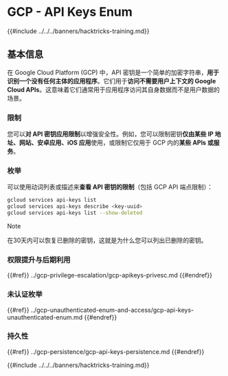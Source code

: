 # GCP - API Keys Enum

{{#include ../../../banners/hacktricks-training.md}}

## 基本信息

在 Google Cloud Platform (GCP) 中，API 密钥是一个简单的加密字符串，**用于识别一个没有任何主体的应用程序**。它们用于**访问不需要用户上下文的 Google Cloud APIs**。这意味着它们通常用于应用程序访问其自身数据而不是用户数据的场景。

### 限制

您可以**对 API 密钥应用限制**以增强安全性。例如，您可以限制密钥**仅由某些 IP 地址、网站、安卓应用、iOS 应用**使用，或限制它仅用于 GCP 内的**某些 APIs 或服务**。

### 枚举

可以使用动词列表或描述来**查看 API 密钥的限制**（包括 GCP API 端点限制）：
```bash
gcloud services api-keys list
gcloud services api-keys describe <key-uuid>
gcloud services api-keys list --show-deleted
```
> [!NOTE]
> 在30天内可以恢复已删除的密钥，这就是为什么您可以列出已删除的密钥。

### 权限提升与后期利用

{{#ref}}
../gcp-privilege-escalation/gcp-apikeys-privesc.md
{{#endref}}

### 未认证枚举

{{#ref}}
../gcp-unauthenticated-enum-and-access/gcp-api-keys-unauthenticated-enum.md
{{#endref}}

### 持久性

{{#ref}}
../gcp-persistence/gcp-api-keys-persistence.md
{{#endref}}

{{#include ../../../banners/hacktricks-training.md}}
